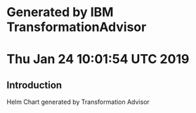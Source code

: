 # Generated by IBM TransformationAdvisor
# Thu Jan 24 10:01:54 UTC 2019
## Introduction

Helm Chart generated by Transformation Advisor
